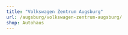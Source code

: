 ```yaml
---
title: "Volkswagen Zentrum Augsburg"
url: /augsburg/volkswagen-zentrum-augsburg/
shop: Autohaus
---
```

